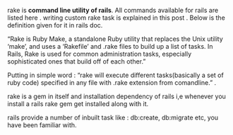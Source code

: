 rake is **command line utility of rails**. All commands available for rails are listed here .
writing custom rake task is explained in this post . Below is the definition given for it
in rails doc.

“Rake is Ruby Make, a standalone Ruby utility that replaces the Unix utility ‘make’, and
uses a ‘Rakefile’ and .rake files to build up a list of tasks. In Rails, Rake is used for
common administration tasks, especially sophisticated ones that build off of each other.”

Putting in simple word : “rake will execute different tasks(basically a set of ruby code)
specified in any file with .rake extension from comandline.” .

rake is a gem in itself and installation dependency of rails i,e whenever you install a
rails rake gem get installed along with it.

rails provide a number of inbuilt task like : db:create, db:migrate etc, you have been
familiar with.
